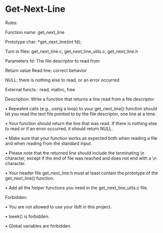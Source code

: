 # Get-Next-Line

Rules:

Function name:    get_next_line
 
Prototype char:  *get_next_line(int fd);
 
Turn in files:    get_next_line.c, get_next_line_utils.c,
get_next_line.h

Parameters fd:    The file descriptor to read from
 
Return value Read line:   correct behavior

NULL:  there is nothing else to read, or an error
occurred

External functs.:   read, malloc, free


Description:    Write a function that returns a line read from a
file descriptor


• Repeated calls (e.g., using a loop) to your get_next_line() function should let
you read the text file pointed to by the file descriptor, one line at a time.

• Your function should return the line that was read.
If there is nothing else to read or if an error occurred, it should return NULL.

• Make sure that your function works as expected both when reading a file and when
reading from the standard input.

• Please note that the returned line should include the terminating \n character,
except if the end of file was reached and does not end with a \n character.

• Your header file get_next_line.h must at least contain the prototype of the
get_next_line() function.

• Add all the helper functions you need in the get_next_line_utils.c file.


Forbidden:

• You are not allowed to use your libft in this project.

• lseek() is forbidden.

• Global variables are forbidden.
